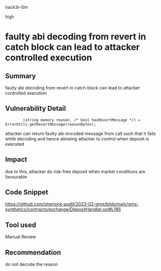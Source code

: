 hack3r-0m

high

# faulty abi decoding from revert in catch block can lead to attacker controlled execution

## Summary

faulty abi decoding from revert in catch block can lead to attacker controlled execution

## Vulnerability Detail

```solidity
        (string memory reason, /* bool hasRevertMessage */) = ErrorUtils.getRevertMessage(reasonBytes);
```
attacker can return faulty abi encoded message from call such that it fails while decoding and hence allowing attacker to control when deposit is executed

## Impact

due to this, attacker do risk-free deposit when market conditions are favourable

## Code Snippet

https://github.com/sherlock-audit/2023-02-gmx/blob/main/gmx-synthetics/contracts/exchange/DepositHandler.sol#L186

## Tool used

Manual Review

## Recommendation

do not decode the reason